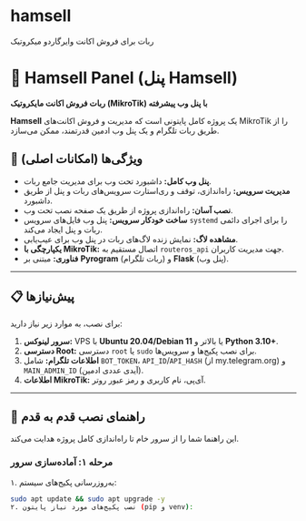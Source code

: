 # hamsell
ربات برای فروش اکانت وایرگاردو میکروتیک

# 🤖 Hamsell Panel (پنل Hamsell)

**ربات فروش اکانت مایکروتیک (MikroTik) با پنل وب پیشرفته**

**Hamsell** یک پروژه کامل پایتونی است که مدیریت و فروش اکانت‌های MikroTik را از طریق ربات تلگرام و یک پنل وب ادمین قدرتمند، ممکن می‌سازد.

## 🌟 ویژگی‌ها (امکانات اصلی)

* **پنل وب کامل:** داشبورد تحت وب برای مدیریت جامع ربات.
* **مدیریت سرویس:** راه‌اندازی، توقف و ری‌استارت سرویس‌های ربات و پنل از طریق داشبورد.
* **نصب آسان:** راه‌اندازی پروژه از طریق یک صفحه نصب تحت وب.
* **ساخت خودکار سرویس:** پنل وب فایل‌های سرویس `systemd` را برای اجرای دائمی ربات و پنل ایجاد می‌کند.
* **مشاهده لاگ:** نمایش زنده لاگ‌های ربات در پنل وب برای عیب‌یابی.
* **یکپارچگی با MikroTik:** اتصال مستقیم به `routeros_api` جهت مدیریت کاربران.
* **فناوری:** مبتنی بر **Pyrogram** (ربات تلگرام) و **Flask** (پنل وب).

***

## 📋 پیش‌نیازها

برای نصب، به موارد زیر نیاز دارید:

1.  **سرور لینوکس:** VPS با **Ubuntu 20.04/Debian 11** یا بالاتر و **Python 3.10+**.
2.  **دسترسی Root:** دسترسی `root` یا `sudo` برای نصب پکیج‌ها و سرویس‌ها.
3.  **اطلاعات تلگرام:** شامل `BOT_TOKEN`، `API_ID`/`API_HASH` (از my.telegram.org) و `MAIN_ADMIN_ID` (آیدی عددی ادمین).
4.  **اطلاعات MikroTik:** آی‌پی، نام کاربری و رمز عبور روتر.

***

## 🚀 راهنمای نصب قدم به قدم

این راهنما شما را از سرور خام تا راه‌اندازی کامل پروژه هدایت می‌کند.

### مرحله ۱: آماده‌سازی سرور

۱. به‌روزرسانی پکیج‌های سیستم:
```bash
sudo apt update && sudo apt upgrade -y
۲. نصب پکیج‌های مورد نیاز پایتون (pip و venv):
